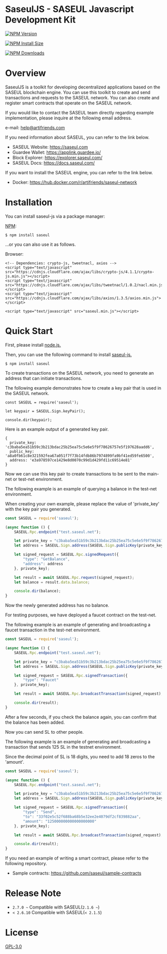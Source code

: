 # SaseulJS - SASEUL Javascript Development Kit

[![NPM Version][npm-version-image]][npm-url]

[![NPM Install Size][npm-install-size-image]][npm-install-size-url]

[![NPM Downloads][npm-downloads-image]][npm-downloads-url]

# Overview

SaseulJS is a toolkit for developing decentralized applications based on the SASEUL blockchain engine.
You can use this toolkit to create and send transactions and requests to the SASEUL network.
You can also create and register smart contracts that operate on the SASEUL network.

If you would like to contact the SASEUL team directly regarding example implementation, please inquire at the following email address.

e-mail: help@artifriends.com

If you need information about SASEUL, you can refer to the link below.

- SASEUL Website: https://saseul.com
- Guardee Wallet: https://applink.guardee.io/
- Block Explorer: https://explorer.saseul.com/
- SASEUL Docs: https://docs.saseul.com/

If you want to install the SASEUL engine, you can refer to the link below.

- Docker: https://hub.docker.com/r/artifriends/saseul-network

# Installation

You can install saseul-js via a package manager:

[NPM](https://www.npmjs.org/):

    $ npm install saseul

...or you can also use it as follows.

Browser:

    <!-- Dependencies: crypto-js, tweetnacl, axios -->
    <script type="text/javascript" src="https://cdnjs.cloudflare.com/ajax/libs/crypto-js/4.1.1/crypto-js.min.js"></script>
    <script type="text/javascript" src="https://cdnjs.cloudflare.com/ajax/libs/tweetnacl/1.0.2/nacl.min.js"></script>
    <script type="text/javascript" src="https://cdnjs.cloudflare.com/ajax/libs/axios/1.3.5/axios.min.js"></script>

    <script type="text/javascript" src="saseul.min.js"></script>

# Quick Start

First, please install [node.js.](https://nodejs.org/)

Then, you can use the following command to install [saseul-js.](https://www.npmjs.com/package/saseul)

```shell
$ npm install saseul
```

To create transactions on the SASEUL network, you need to generate an address that can initiate transactions. 

The following example demonstrates how to create a key pair that is used in the SASEUL network.


```nodejs
const SASEUL = require('saseul');

let keypair = SASEUL.Sign.keyPair();

console.dir(keypair);
```

Here is an example output of a generated key pair.

```shell
{
  private_key: 'c3baba5ea51b59c3b213bdac25b25ea75c5e6e5f9f78626757e5f197628aadd6',
  public_key: 'a8a0fb61c8e321592fea67a051f7f73b14fdb86b7974899fa9bf41ed59fe6500',
  address: 'e3a978597ce1429e8d0070c99d1d429fd11c69514e81'
}
```

Now we can use this key pair to create transactions to be sent to the main-net or test-net environment.

The following example is an example of querying a balance in the test-net environment.

When creating your own example, please replace the value of 'private_key' with the key pair you generated.

```javascript
const SASEUL = require('saseul');

(async function () {
    SASEUL.Rpc.endpoint("test.saseul.net");

    let private_key = "c3baba5ea51b59c3b213bdac25b25ea75c5e6e5f9f78626757e5f197628aadd6"
    let address = SASEUL.Sign.address(SASEUL.Sign.publicKey(private_key));

    let signed_request = SASEUL.Rpc.signedRequest({
        "type": "GetBalance",
        "address": address
    }, private_key);

    let result = await SASEUL.Rpc.request(signed_request);
    let balance = result.data.balance;

    console.dir(balance);
}
```

Now the newly generated address has no balance.

For testing purposes, we have deployed a faucet contract on the test-net.

The following example is an example of generating and broadcasting a faucet transaction in the test-net environment.

```javascript
const SASEUL = require('saseul');

(async function () {
    SASEUL.Rpc.endpoint("test.saseul.net");

    let private_key = "c3baba5ea51b59c3b213bdac25b25ea75c5e6e5f9f78626757e5f197628aadd6"
    let address = SASEUL.Sign.address(SASEUL.Sign.publicKey(private_key));

    let signed_request = SASEUL.Rpc.signedTransaction({
        "type": "Faucet"
    }, private_key);

    let result = await SASEUL.Rpc.broadcastTransaction(signed_request);

    console.dir(result);
}
```

After a few seconds, if you check the balance again, you can confirm that the balance has been added.

Now you can send SL to other people.

The following example is an example of generating and broadcasting a transaction that sends 125 SL in the testnet environment.

Since the decimal point of SL is 18 digits, you need to add 18 zeros to the 'amount'.

```javascript
const SASEUL = require('saseul');

(async function () {
    SASEUL.Rpc.endpoint("test.saseul.net");

    let private_key = "c3baba5ea51b59c3b213bdac25b25ea75c5e6e5f9f78626757e5f197628aadd6"
    let address = SASEUL.Sign.address(SASEUL.Sign.publicKey(private_key));

    let signed_request = SASEUL.Rpc.signedTransaction({
        "type": "Send",
        "to": "33f02e5c52f688ba68b5e32ee2e4079df2cf839882aa",
        "amount": "125000000000000000000"
    }, private_key);

    let result = await SASEUL.Rpc.broadcastTransaction(signed_request);

    console.dir(result);
}
```

If you need an example of writing a smart contract, please refer to the following repository.

- Sample contracts: https://github.com/saseul/sample-contracts

# Release Note

- `2.7.0 ~` Compatible with SASEUL(`2.1.6 ~`)
- `< 2.6.10` Compatible with SASEUL(`< 2.1.5`)

# License

[GPL-3.0](LICENSE)

[npm-downloads-image]: https://badgen.net/npm/dm/saseul
[npm-downloads-url]: https://npmcharts.com/compare/saseul?minimal=true
[npm-install-size-image]: https://badgen.net/packagephobia/install/saseul
[npm-install-size-url]: https://packagephobia.com/result?p=saseul
[npm-url]: https://npmjs.org/package/saseul
[npm-version-image]: https://badgen.net/npm/v/saseul